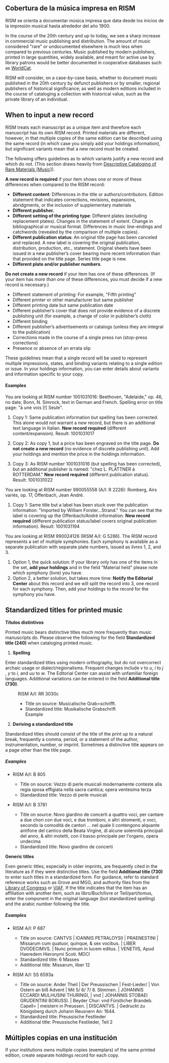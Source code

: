## Cobertura de la música impresa en RISM

RISM se orienta a documentar música impresa que data desde los inicios de la impresión musical hasta alrededor del año 1900.

In the course of the 20th century and up to today, we see a sharp increase in commercial music publishing and distribution. The amount of music considered "rare" or undocumented elsewhere is much less when compared to previous centuries. Music published by modern publishers, printed in large quantities, widely available, and meant for active use by library patrons would be better documented in cooperative databases such as [WorldCat](http://www.worldcat.org/).

RISM will consider, on a case-by-case basis, whether to document music published in the 20th century by defunct publishers or by smaller, regional publishers of historical significance; as well as modern editions included in the course of cataloging a collection with historical value, such as the private library of an individual.

## When to input a new record

RISM treats each manuscript as a unique item and therefore each manuscript has its own RISM record. Printed materials are different, however, in that multiple copies of the same edition can be described using the same record (in which case you simply add your holdings information), but significant variants mean that a new record must be created.

The following offers guidelines as to which variants justify a new record and which do not. (This section draws heavily from [Descriptive Cataloging of Rare Materials (Music)](http://rbms.info/dcrm/)).

**A new record is required** if your item shows one or more of these differences when compared to the RISM record:

- **Different content**: Differences in the title or authors/contributors. Edition statement that indicates corrections, revisions, expansions, abridgments, or the inclusion of supplementary materials
- **Different publisher.**
- **Different setting of the printing type**: Different plates (excluding replacement plates). Changes in the statement of extent. Change in bibliographical or musical format. Differences in music line-endings and catchwords (revealed by the comparison of multiple copies).
- **Different publication status**: An original title page has been canceled and replaced. A new label is covering the original publication, distribution, production, etc., statement. Original sheets have been issued in a new publisher’s cover bearing more recent information than that provided on the title page. Series title page is new.
- **Different plate and/or publisher numbers**.

**Do not create a new record** if your item has one of these differences. (If your item has _more than one_ of these differences, you must decide if a new record is necessary.)

- Different statement of printing: For example, "Fifth printing"
- Different printer or other manufacturer but same publisher
- Different printing date but same publication date
- Different publisher’s cover that does not provide evidence of a discrete publishing unit (for example, a change of color in publisher’s cloth)
- Different binding
- Different publisher’s advertisements or catalogs (unless they are integral to the publication)
- Corrections made in the course of a single press run (stop-press corrections)
- Presence or absence of an errata slip

These guidelines mean that a single record will be used to represent multiple impressions, states, and binding variants relating to a single edition or issue. In your holdings information, you can enter details about variants and information specific to your copy.

#### Examples

You are looking at RISM number 1001031016: Beethoven, "Adelaide," op. 46, no date, Bonn, N. Simrock, text in German and French. Spelling error on title page: "à une vois [!] Seule".

1. Copy 1: Same publication information but spelling has been corrected. This alone would not warrant a new record, but there is an additional text language in Italian. **New record required** (different content/expansion). Result: 1001031017

2. Copy 2: As copy 1, but a price has been engraved on the title page. **Do not create a new record** (no evidence of discrete publishing unit). Add your holdings and mention the price in the holdings information.

3. Copy 3: As RISM number 1001031016 (but spelling has been corrected), but an additional publisher is named: "chez L. PLATTNER à ROTTERDAM." **New record required** (different publication status). Result: 1001031022

You are looking at RISM number 990055558 (A/I: R 2226): Romberg, Airs variés, op. 17, Offenbach, Jean André.

1. Copy 1: Same title but a label has been stuck over the publication information: "Imported by William Forster...Strand." You can see that the label is covering up the Offenbach/André information. **New record required** (different publication status/label covers original publication information). Result: 1001031194

You are looking at RISM 990024126 (RISM A/I: G 5286). The RISM record represents a set of multiple symphonies. Each symphony is available as a separate publication with separate plate numbers, issued as _livres_ 1, 2, and 3.

1. Option 1, the quick solution: If your library only has one of the items in the set, **add your holdings** and in the field "Material held" please note which symphony (livre) you have.
2. Option 2, a better solution, but takes more time: **Notify the Editorial Center** about this record and we will split the record into 3, one record for each symphony. Then, add your holdings to the record for the symphony you have.

## Standardized titles for printed music

**Títulos distintivos**

Printed music bears distinctive titles much more frequently than music manuscripts do. Please observe the following for the field **Standardized title (240)** when cataloging printed music.

1. **Spelling**

Enter standardized titles using modern orthography, but do not overcorrect archaic usage or dialect/regionalisms. Frequent changes include _v_ to _u_, _i_ to _j_ , _y_ to _i_, and _uu_ to _w_. The Editorial Center can assist with  unfamiliar foreign languages. Additional variations can be entered in the field **Additional title (730)**.

<figure>
RISM A/I: RR 3030c

- Title on source: Musicalische Grab=schrifft.
- Standardized title: Musikalische Grabschrift
  <figcaption>Example</figcaption>
</figure>

2. **Deriving a standardized title**

Standardized titles should consist of the title of the print up to a natural break, frequently a comma, period, or a statement of the author, instrumentation, number, or imprint. Sometimes a distinctive title appears on a page other  than the title page.

##### Examples

- RISM A/I: B 805
   - Title on source: Vezzo di perle musicali modernamente conteste alla regia sposa effigiata nella sacra cantica; opera ventesima terza
   - Standardized title: Vezzo di perle musicali

- RISM A/I: B 3781
   - Title on source: Novo giardino de concerti a quattro voci, per cantare a due chori con due voci, e due tromboni, o altri stromenti, o voci, secondo la comodità de cantori ... nel quale li contengono alquante antifone del cantico della Beata Virgine, di alcune solennità principali del anno, & altri motetti, con il basso principale per l'organo, opera undecima
   - Standardized title: Novo giardino de concerti

**Generic titles**

Even generic titles, especially in older imprints, are frequently cited in the literature as if they were distinctive  titles. Use the field **Additional title (730)** to enter such titles in a standardized form. For guidance, refer to  standard reference works such as Grove and MGG, and authority files from the [Library of Congress](http://id.loc.gov/authorities/names.html) or [VIAF](http://www.viaf.org/). If the title indicates that the item has an affiliation with another item, such as libro/Buch/livre or Teil/part/tomus, enter the component in the original language (but standardized spelling) and the arabic number following the title.

##### Examples

  - RISM A/I: P 687
    - Title on source: CANTVS | IOANNIS PETRALOYSII | PRAENESTINI | Missarum cum quatuor, quinque, & sex vocibus. | LIBER DVODECIMVS. | Nunc primum in lucem editus. | VENETIIS, Apud Haeredem Hieronymi Scoti. MDCI
    - Standardized title: 6 Masses
    - Additional title: Missarum, liber 12

  - RISM A/I: SS 6593a
    - Title on source: Ander Theil | Der Preussischen | Fest-Lieder/ | Von Ostern an biß Advent | Mit 5/ 6/ 7/ 8. Stimmen. | JOHANNIS ECCARDI MULHUSINI THURINGI, | vnd | JOHANNIS STOBAEI GRUDENTINI BORUSSI. | Beyder Chur: vnd Fürstlicher Brandeb. Capell= | meistern in Preussen. | DISCANTVS. | Gedruckt zu Königsberg durch Johann Reusnern An: 1644.
    - Standardized title: Preussische Festlieder
    - Additional title: Preussische Festlieder, Teil 2

## Múltiples copias en una institución

If your institutions owns multiple copies (exemplars) of the same printed edition, create separate holdings record for each copy.
